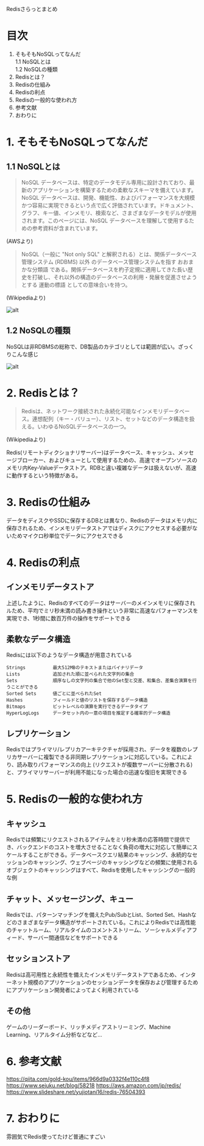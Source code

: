 Redisさらっとまとめ

# 目次
1. そもそもNoSQLってなんだ<br>
  1.1 NoSQLとは<br>
  1.2 NoSQLの種類
2. Redisとは？
3. Redisの仕組み
4. Redisの利点
5. Redisの一般的な使われ方
6. 参考文献
7. おわりに

# 1. そもそもNoSQLってなんだ
## 1.1 NoSQLとは
> NoSQL データベースは、特定のデータモデル専用に設計されており、最新のアプリケーションを構築するための柔軟なスキーマを備えています。NoSQL データベースは、開発、機能性、およびパフォーマンスを大規模かつ容易に実現できるという点で広く評価されています。ドキュメント、グラフ、キー値、インメモリ、検索など、さまざまなデータモデルが使用されます。このページには、NoSQL データベースを理解して使用するための参考資料が含まれています。

(AWSより)

> NoSQL（一般に "Not only SQL" と解釈される）とは、関係データベース管理システム (RDBMS) 以外 のデータベース管理システムを指す おおまかな分類語 である。関係データベースを杓子定規に適用してきた長い歴史を打破し、それ以外の構造のデータベースの利用・発展を促進させようとする 運動の標語 としての意味合いを持つ。

(Wikipediaより)

![alt](https://camo.qiitausercontent.com/8d9ecf9bf194e1f4ed96ef5256022ece6a0f9e84/68747470733a2f2f71696974612d696d6167652d73746f72652e73332e616d617a6f6e6177732e636f6d2f302f34353235332f65333732386532632d653534662d656134302d306339642d3063663639616134626363352e6a706567)

## 1.2 NoSQLの種類
NoSQLは非RDBMSの総称で、DB製品のカテゴリとしては範囲が広い。ざっくりこんな感じ

![alt](https://camo.qiitausercontent.com/3e73e1910c715f8338b5388e038723166c9fc7ca/68747470733a2f2f71696974612d696d6167652d73746f72652e73332e616d617a6f6e6177732e636f6d2f302f34353235332f66306566353763652d356432662d343965652d653439352d6238346631356365333863662e6a706567)

# 2. Redisとは？
> Redisは、ネットワーク接続された永続化可能なインメモリデータベース。連想配列（キー・バリュー）、リスト、セットなどのデータ構造を扱える。いわゆるNoSQLデータベースの一つ。

(Wikipediaより)

Redis(リモートディクショナリサーバー)はデータベース、キャッシュ、メッセージブローカー、およびキューとして使用するための、高速でオープンソースのメモリ内Key-Valueデータストア。RDBと違い複雑なデータは扱えないが、高速に動作するという特徴がある。

# 3. Redisの仕組み
データをディスクやSSDに保存するDBとは異なり、Redisのデータはメモリ内に保存されるため、インメモリデータストアではディスクにアクセスする必要がないためマイクロ秒単位でデータにアクセスできる

# 4. Redisの利点
## インメモリデータストア
上述したように、Redisのすべてのデータはサーバーのメインメモリに保存されルため、平均でミリ秒未満の読み書き操作という非常に高速なパフォーマンスを実現でき、1秒間に数百万件の操作をサポートできる

## 柔軟なデータ構造
Redisには以下のようなデータ構造が用意されている
```
Strings          最大512MBのテキストまたはバイナリデータ
Lists            追加された順に並べられた文字列の集合
Sets             順序なしの文字列の集合で他のSet型と交差、和集合、差集合演算を行うことができる
Sorted Sets      値ごとに並べられたSet
Hashes           フィールドと値のリストを保存するデータ構造
Bitmaps          ビットレベルの演算を実行できるデータタイプ
HyperLogLogs     データセット内の一意の項目を推定する確率的データ構造
```

## レプリケーション
Redisではプライマリ/レプリカアーキテクチャが採用され、データを複数のレプリカサーバーに複製できる非同期レプリケーションに対応している。これにより、読み取りパフォーマンスの向上 (リクエストが複数サーバーに分散される)と、プライマリサーバーが利用不能になった場合の迅速な復旧を実現できる

# 5. Redisの一般的な使われ方
## キャッシュ
Redisでは頻繁にリクエストされるアイテムをミリ秒未満の応答時間で提供でき、バックエンドのコストを増大させることなく負荷の増大に対応して簡単にスケールすることができる。データベースクエリ結果のキャッシング、永続的なセッションのキャッシング、ウェブページのキャッシングなどの頻繁に使用されるオブジェクトのキャッシングはすべて、Redisを使用したキャッシングの一般的な例

## チャット、メッセージング、キュー
Redisでは、パターンマッチングを備えたPub/SubとList、Sorted Set、Hashなどのさまざまなデータ構造がサポートされている。これによりRedisでは高性能のチャットルーム、リアルタイムのコメントストリーム、ソーシャルメディアフィード、サーバー間通信などをサポートできる

## セッションストア
Redisは高可用性と永続性を備えたインメモリデータストアであるため、インターネット規模のアプリケーションのセッションデータを保存および管理するためにアプリケーション開発者によってよく利用されている

## その他
ゲームのリーダーボード、リッチメディアストリーミング、Machine Learning、リアルタイム分析などなど...

# 6. 参考文献
https://qiita.com/gold-kou/items/966d9a0332f4e110c4f8
https://www.sejuku.net/blog/58218
https://aws.amazon.com/jp/redis/
https://www.slideshare.net/yujiotani16/redis-76504393

# 7. おわりに
雰囲気でRedis使ってたけど普通にすごい
